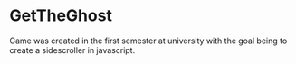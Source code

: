 # GetTheGhost

Game was created in the first semester at university with the goal being to create a sidescroller in javascript.
